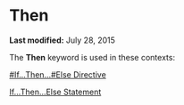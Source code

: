 
# Then <keyword>

 **Last modified:** July 28, 2015

The  **Then** keyword is used in these contexts:

 [#If...Then...#Else Directive](cdda62a6-f9e4-237e-c8b7-a2076e16ff7d.md)

 [If...Then...Else Statement](53514f63-ec20-27bf-2b61-5706540a4999.md)
